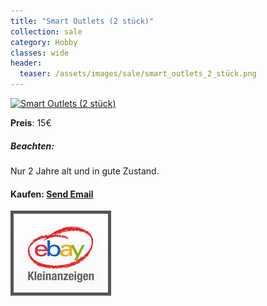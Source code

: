```yaml
---
title: "Smart Outlets (2 stück)"
collection: sale
category: Hobby
classes: wide
header: 
  teaser: /assets/images/sale/smart_outlets_2_stück.png
---
```




<a href="">
  <img src="/assets/images/sale/smart_outlets_2_stück.png" alt="Smart Outlets (2 stück)">
</a>

**Preis**: 15€

##### Beachten:
Nur 2 Jahre alt und in gute Zustand.

#### Kaufen: <a href = "mailto:digitaldasler@gmail.com?subject=Smart Outlets (2 stück)">Send Email</a>

<a href="">
  <img src="/assets/images/ebay.png" alt="Ebay Kleinanzeigen" style="border: 5px solid #555">
</a>

